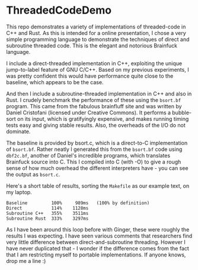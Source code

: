 # ThreadedCodeDemo

This repo demonstrates a variety of implementations of threaded-code in C++ and Rust. As this is 
intended for a online presentation, I chose a very simple programming language to demonstrate the 
techniques of direct and subroutine threaded code. This is the elegant and notorious Brainfuck 
language.

I include a direct-threaded implementation in C++, exploiting the unique jump-to-label feature of GNU C/C++. 
Based on my previous experiments, I was pretty confident this would have performance quite close to the 
baseline, which appears to be the case. 

And then I include a subroutine-threaded implementation in C++ and also in Rust. I crudely benchmark the 
performance of these using the `bsort.bf` program. This came from the fabulous brainfluff site and was
written by Daniel Cristofani (licensed under Creative Commons). It performs a bubble-sort on its input, 
which is gratifyingly expensive, and makes running timing tests easy and giving stable results. Also, 
the overheads of the I/O do not dominate.

The baseline is provided by bsort.c, which is a direct-to-C implementation of `bsort.bf`. Rather neatly
I generated this from the `bsort.bf` code using `dbf2c.bf`, another of Daniel's incredible programs, which 
translates Brainfuck source into C. This I compiled into C (with -O) to give a rough sense of how much
overhead the different interpreters have - you can see the output as `bsort.c`.

Here's a short table of results, sorting the `Makefile` as our example text, on my laptop.
```
Baseline         100%     989ms   (100% by definition)
Direct           114%    1128ms
Subroutine C++   355%    3511ms
Subroutine Rust  333%    3297ms
```

As I have been around this loop before with Ginger, these were roughly the results I was expecting. I have
seen various comments that researchers find very little difference between direct-and-subroutine threading.
However I have never duplicated that - I wonder if the difference comes from the fact that I am restricting 
myself to portable implementations. If anyone knows, drop me a line :)


